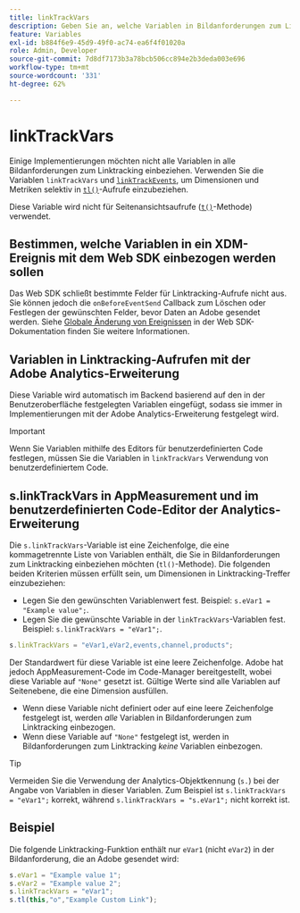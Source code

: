 ```yaml
---
title: linkTrackVars
description: Geben Sie an, welche Variablen in Bildanforderungen zum Linktracking einbezogen werden sollen.
feature: Variables
exl-id: b884f6e9-45d9-49f0-ac74-ea6f4f01020a
role: Admin, Developer
source-git-commit: 7d8df7173b3a78bcb506cc894e2b3deda003e696
workflow-type: tm+mt
source-wordcount: '331'
ht-degree: 62%

---
```


# linkTrackVars

Einige Implementierungen möchten nicht alle Variablen in alle Bildanforderungen zum Linktracking einbeziehen. Verwenden Sie die Variablen `linkTrackVars` und [`linkTrackEvents`](linktrackevents.md), um Dimensionen und Metriken selektiv in [`tl()`](../functions/tl-method.md)-Aufrufe einzubeziehen.

Diese Variable wird nicht für Seitenansichtsaufrufe ([`t()`](../functions/t-method.md)-Methode) verwendet.

## Bestimmen, welche Variablen in ein XDM-Ereignis mit dem Web SDK einbezogen werden sollen

Das Web SDK schließt bestimmte Felder für Linktracking-Aufrufe nicht aus. Sie können jedoch die `onBeforeEventSend` Callback zum Löschen oder Festlegen der gewünschten Felder, bevor Daten an Adobe gesendet werden. Siehe [Globale Änderung von Ereignissen](https://experienceleague.adobe.com/docs/experience-platform/edge/fundamentals/tracking-events.html#modifying-events-globally) in der Web SDK-Dokumentation finden Sie weitere Informationen.

## Variablen in Linktracking-Aufrufen mit der Adobe Analytics-Erweiterung

Diese Variable wird automatisch im Backend basierend auf den in der Benutzeroberfläche festgelegten Variablen eingefügt, sodass sie immer in Implementierungen mit der Adobe Analytics-Erweiterung festgelegt wird.

>[!IMPORTANT]
>
>Wenn Sie Variablen mithilfe des Editors für benutzerdefinierten Code festlegen, müssen Sie die Variablen in `linkTrackVars` Verwendung von benutzerdefiniertem Code.

## s.linkTrackVars in AppMeasurement und im benutzerdefinierten Code-Editor der Analytics-Erweiterung

Die `s.linkTrackVars`-Variable ist eine Zeichenfolge, die eine kommagetrennte Liste von Variablen enthält, die Sie in Bildanforderungen zum Linktracking einbeziehen möchten (`tl()`-Methode). Die folgenden beiden Kriterien müssen erfüllt sein, um Dimensionen in Linktracking-Treffer einzubeziehen:

* Legen Sie den gewünschten Variablenwert fest. Beispiel: `s.eVar1 = "Example value";`.
* Legen Sie die gewünschte Variable in der `linkTrackVars`-Variablen fest. Beispiel: `s.linkTrackVars = "eVar1";`.

```js
s.linkTrackVars = "eVar1,eVar2,events,channel,products";
```

Der Standardwert für diese Variable ist eine leere Zeichenfolge. Adobe hat jedoch AppMeasurement-Code im Code-Manager bereitgestellt, wobei diese Variable auf `"None"` gesetzt ist. Gültige Werte sind alle Variablen auf Seitenebene, die eine Dimension ausfüllen.

* Wenn diese Variable nicht definiert oder auf eine leere Zeichenfolge festgelegt ist, werden *alle* Variablen in Bildanforderungen zum Linktracking einbezogen.
* Wenn diese Variable auf `"None"` festgelegt ist, werden in Bildanforderungen zum Linktracking *keine* Variablen einbezogen.

>[!TIP]
>
>Vermeiden Sie die Verwendung der Analytics-Objektkennung (`s.`) bei der Angabe von Variablen in dieser Variablen. Zum Beispiel ist `s.linkTrackVars = "eVar1";` korrekt, während `s.linkTrackVars = "s.eVar1";` nicht korrekt ist.

## Beispiel

Die folgende Linktracking-Funktion enthält nur `eVar1` (nicht `eVar2`) in der Bildanforderung, die an Adobe gesendet wird:

```js
s.eVar1 = "Example value 1";
s.eVar2 = "Example value 2";
s.linkTrackVars = "eVar1";
s.tl(this,"o","Example Custom Link");
```
